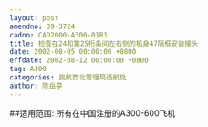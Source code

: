 ```yaml
---
layout: post
amendno: 39-3724
cadno: CAD2000-A300-01R1
title: 检查在24和第25桁条间左右侧的机身47隔框安装接头
date: 2002-08-05 00:00:00 +0800
effdate: 2002-08-12 00:00:00 +0800
tag: A300
categories: 民航西北管理局适航处
author: 陈岳亭
---
```


##适用范围:
所有在中国注册的A300-600飞机

